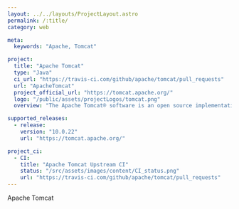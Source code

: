```yaml
---
layout: ../../layouts/ProjectLayout.astro
permalink: /:title/
category: web

meta:
  keywords: "Apache, Tomcat"

project:
  title: "Apache Tomcat"
  type: "Java"
  ci_url: "https://travis-ci.com/github/apache/tomcat/pull_requests"
  url: "ApacheTomcat"
  project_official_url: "https://tomcat.apache.org/"
  logo: "/public/assets/projectLogos/tomcat.png"
  overview: "The Apache Tomcat® software is an open source implementation of the Jakarta Servlet, Jakarta Server Pages, Jakarta Expression Language, Jakarta WebSocket, Jakarta Annotations and Jakarta Authentication specifications. These specifications are part of the Jakarta EE platform."

supported_releases:
  - release:
    version: "10.0.22"
    url: "https://tomcat.apache.org/"

project_ci:
  - CI:
    title: "Apache Tomcat Upstream CI"
    status: "/src/assets/images/content/CI_status.png"
    url: "https://travis-ci.com/github/apache/tomcat/pull_requests"
---
```


<p>Apache Tomcat</p>
